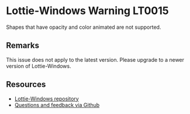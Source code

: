 ﻿[comment]: # (deprecated)
[comment]: # (name:OpacityAndColorAnimatedTogetherIsNotSupported)
[comment]: # (text:Opacity and color animated at the same time is not supported.)

# Lottie-Windows Warning LT0015

Shapes that have opacity and color animated are not supported.

## Remarks
This issue does not apply to the latest version. Please upgrade to a newer version of Lottie-Windows.

## Resources

* [Lottie-Windows repository](https://aka.ms/lottie)
* [Questions and feedback via Github](https://github.com/windows-toolkit/Lottie-Windows/issues)
